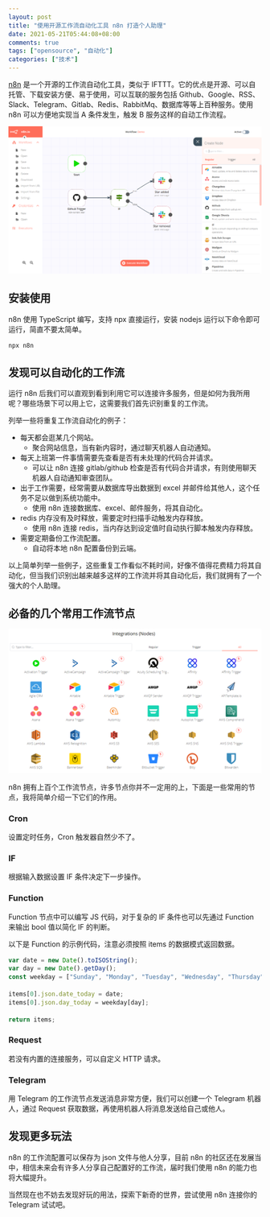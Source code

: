 ```yaml
---
layout: post
title: "使用开源工作流自动化工具 n8n 打造个人助理"
date: 2021-05-21T05:44:08+08:00
comments: true
tags: ["opensource", "自动化"]
categories: ["技术"]
---
```


[n8n](https://github.com/n8n-io/n8n) 是一个开源的工作流自动化工具，类似于 IFTTT。它的优点是开源、可以自托管、下载安装方便、易于使用，可以互联的服务包括 Github、Google、RSS、Slack、Telegram、Gitlab、Redis、RabbitMq、数据库等等上百种服务。使用 n8n 可以方便地实现当 A 条件发生，触发 B 服务这样的自动工作流程。

![n8n](./imgs/n8n-screenshot.png)

## 安装使用

n8n 使用 TypeScript 编写，支持 npx 直接运行，安装 nodejs 运行以下命令即可运行，简直不要太简单。

```bash
npx n8n
```

## 发现可以自动化的工作流

运行 n8n 后我们可以直观到看到利用它可以连接许多服务，但是如何为我所用呢？哪些场景下可以用上它，这需要我们首先识别重复的工作流。

列举一些将重复工作流自动化的例子：

- 每天都会逛某几个网站。
  - 聚合网站信息，当有新内容时，通过聊天机器人自动通知。
- 每天上班第一件事情需要先查看是否有未处理的代码合并请求。
  - 可以让 n8n 连接 gitlab/github 检查是否有代码合并请求，有则使用聊天机器人自动通知审查团队。
- 出于工作需要，经常需要从数据库导出数据到 excel 并邮件给其他人，这个任务不足以做到系统功能中。
  - 使用 n8n 连接数据库、excel、邮件服务，将其自动化。
- redis 内存没有及时释放，需要定时扫描手动触发内存释放。
  - 使用 n8n 连接 redis，当内存达到设定值时自动执行脚本触发内存释放。
- 需要定期备份工作流配置。
  - 自动将本地 n8n 配置备份到云端。

以上简单列举一些例子，这些重复工作看似不耗时间，好像不值得花费精力将其自动化，但当我们识别出越来越多这样的工作流并将其自动化后，我们就拥有了一个强大的个人助理。

## 必备的几个常用工作流节点

![n8n 节点](./imgs/n8n_nodes.png)

n8n 拥有上百个工作流节点，许多节点你并不一定用的上，下面是一些常用的节点，我将简单介绍一下它们的作用。

### Cron

设置定时任务，Cron 触发器自然少不了。

### IF

根据输入数据设置 IF 条件决定下一步操作。

### Function

Function 节点中可以编写 JS 代码，对于复杂的 IF 条件也可以先通过 Function 来输出 bool 值以简化 IF 的判断。

以下是 Function 的示例代码，注意必须按照 items 的数据模式返回数据。

```js
var date = new Date().toISOString();
var day = new Date().getDay();
const weekday = ["Sunday", "Monday", "Tuesday", "Wednesday", "Thursday", "Friday", "Saturday"];

items[0].json.date_today = date;
items[0].json.day_today = weekday[day];

return items;
```

### Request

若没有内置的连接服务，可以自定义 HTTP 请求。

### Telegram

用 Telegram 的工作流节点发送消息非常方便，我们可以创建一个 Telegram 机器人，通过 Request 获取数据，再使用机器人将消息发送给自己或他人。

## 发现更多玩法

n8n 的工作流配置可以保存为 json 文件与他人分享，目前 n8n 的社区还在发展当中，相信未来会有许多人分享自己配置好的工作流，届时我们使用 n8n 的能力也将大幅提升。

当然现在也不妨去发现好玩的用法，探索下新奇的世界，尝试使用 n8n 连接你的 Telegram 试试吧。